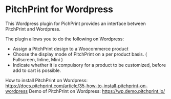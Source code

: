 # PitchPrint for Wordpress

This Wordpress plugin for PichPrint provides an interface between PitchPrint and Wordpress.

The plugin allows you to do the following on Wordpress:

* Assign a PitchPrint design to a Woocommerce product
* Choose the display mode of PitchPrint on a per product basis. ( Fullscreen, Inline, Mini )
* Indicate whether it is compulsory for a product to be customized, before add to cart is possible.

How to install PitchPrint on Wordpress: https://docs.pitchprint.com/article/35-how-to-install-pitchprint-on-wordpress
Demo of PitchPrint on Wordpress: https://wp.demo.pitchprint.io/
